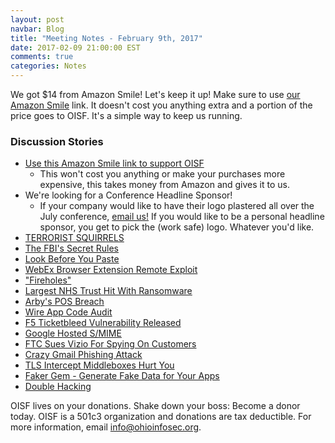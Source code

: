 ```yaml
---
layout: post
navbar: Blog
title: "Meeting Notes - February 9th, 2017"
date: 2017-02-09 21:00:00 EST
comments: true
categories: Notes
---
```


We got $14 from Amazon Smile! Let's keep it up! Make sure to use [our Amazon
Smile](https://smile.amazon.com/ch/26-1330537) link. It doesn't cost you
anything extra and a portion of the price goes to OISF. It's a simple way to
keep us running.

### Discussion Stories

* [Use this Amazon Smile link to support OISF](https://smile.amazon.com/ch/26-1330537)
    * This won't cost you anything or make your purchases more expensive, this takes money from Amazon and gives it to us.
* We're looking for a Conference Headline Sponsor!
    * If your company would like to have their logo plastered all over the July conference, [email us!](mailto:info@ohioinfosec.org) If you would like to be a personal headline sponsor, you get to pick the (work safe) logo. Whatever you'd like.
* [TERRORIST SQUIRRELS](http://cybersquirrel1.com/)
* [The FBI's Secret Rules](https://theintercept.com/series/the-fbis-secret-rules/)
* [Look Before You Paste](http://lifepluslinux.blogspot.com/2017/01/look-before-you-paste-from-website-to.html)
* [WebEx Browser Extension Remote Exploit](https://twitter.com/taviso/status/824100754650644480)
* ["Fireholes"](https://twitter.com/GossiTheDog/status/731973271252566017)
* [Largest NHS Trust Hit With Ransomware](http://www.telegraph.co.uk/news/2017/01/13/largest-nhs-trust-hit-cyber-attack/)
* [Arby's POS Breach](https://krebsonsecurity.com/2017/02/fast-food-chain-arbys-acknowledges-breach/)
* [Wire App Code Audit](https://www.x41-dsec.de/reports/Kudelski-X41-Wire-Report-phase1-20170208.pdf)
* [F5 Ticketbleed Vulnerability Released](https://filippo.io/Ticketbleed/)
* [Google Hosted S/MIME](https://security.googleblog.com/2017/02/hosted-smime-by-google-provides.html?utm_source=dlvr.it&utm_medium=twitter)
* [FTC Sues Vizio For Spying On Customers](https://www.ftc.gov/news-events/blogs/business-blog/2017/02/what-vizio-was-doing-behind-tv-screen)
* [Crazy Gmail Phishing Attack](https://twitter.com/tomscott/status/812265182646927361)
* [TLS Intercept Middleboxes Hurt You](https://pbs.twimg.com/media/C4G5v4kUkAAHn8O.jpg)
* [Faker Gem - Generate Fake Data for Your Apps](https://github.com/stympy/faker/)
* [Double Hacking](https://www.youtube.com/watch?v=msX4oAXpvUE)

OISF lives on your donations. Shake down your boss: Become a donor today. OISF
is a 501c3 organization and donations are tax deductible. For more information,
email [info@ohioinfosec.org](mailto:info@ohioinfosec.org).
